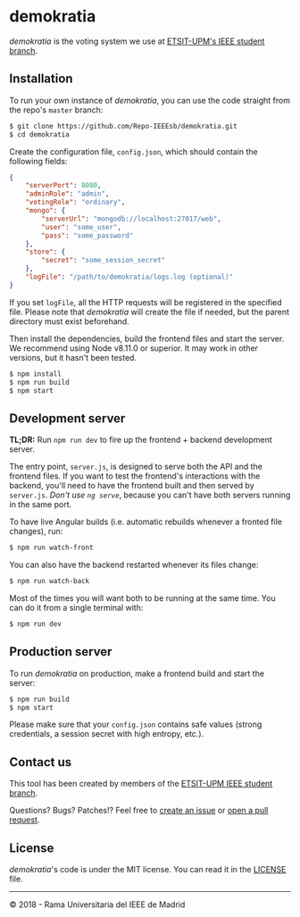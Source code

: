 # demokratia

*demokratia* is the voting system we use at [ETSIT-UPM's IEEE student
branch](https://ieeesb.es).

## Installation

To run your own instance of *demokratia*, you can use the code straight from
the repo's `master` branch:

```bash
$ git clone https://github.com/Repo-IEEEsb/demokratia.git
$ cd demokratia
```

Create the configuration file, `config.json`, which should contain the
following fields:

```json
{
    "serverPort": 8080,
    "adminRole": "admin",
    "votingRole": "ordinary",
    "mongo": {
        "serverUrl": "mongodb://localhost:27017/web",
        "user": "some_user",
        "pass": "some_password"
    },
    "store": {
        "secret": "some_session_secret"
    },
    "logFile": "/path/to/demokratia/logs.log (optional)"
}
```

If you set `logFile`, all the HTTP requests will be registered in the specified
file. Please note that *demokratia* will create the file if needed, but the
parent directory must exist beforehand.

Then install the dependencies, build the frontend files and start the server.
We recommend using Node v8.11.0 or superior. It may work in other versions, but
it hasn't been tested.

```bash
$ npm install
$ npm run build
$ npm start
```

## Development server

**TL;DR:** Run `npm run dev` to fire up the frontend + backend development
server.

The entry point, `server.js`, is designed to serve both the API and the
frontend files. If you want to test the frontend's interactions with the
backend, you'll need to have the frontend built and then served by `server.js`.
*Don't use `ng serve`*, because you can't have both servers running in the same
port.

To have live Angular builds (i.e. automatic rebuilds whenever a fronted file
changes), run:

```bash
$ npm run watch-front
```

You can also have the backend restarted whenever its files change:

```bash
$ npm run watch-back
```

Most of the times you will want both to be running at the same time. You can do
it from a single terminal with:

```bash
$ npm run dev
```

## Production server

To run *demokratia* on production, make a frontend build and start the server:

```bash
$ npm run build
$ npm start
```

Please make sure that your `config.json` contains safe values (strong
credentials, a session secret with high entropy, etc.).

## Contact us

This tool has been created by members of the [ETSIT-UPM IEEE student
branch](https://ieeesb.es).

Questions? Bugs? Patches!? Feel free to [create an issue](../../issues/new) or
[open a pull request](../../pulls).

## License

*demokratia*'s code is under the MIT license. You can read it in the
[LICENSE](LICENSE) file.

---

&copy; 2018 - Rama Universitaria del IEEE de Madrid
